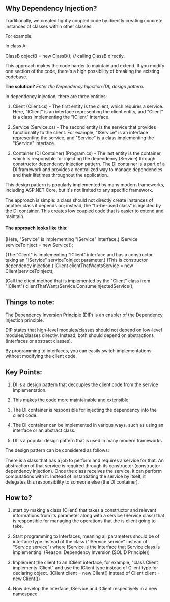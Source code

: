 ## Why Dependency Injection?

Traditionally, we created tightly coupled code by directly creating concrete instances of classes within other classes. 

For example:
 
In class A:

ClassB objectB = new ClassB(); // calling ClassB directly.

This approach makes the code harder to maintain and extend. If you modify one section of the code, there's a high possibility 
of breaking the existing codebase.

**The solution?** *Enter the Dependency Injection (DI) design pattern.*

In dependency injection, there are three entities:

1. Client (Client.cs) - The first entity is the client, which requires a service. Here, "IClient" is an interface representing the client entity, 
and "Client" is a class implementing the "IClient" interface.

2. Service (Service.cs) - The second entity is the service that provides functionality to the client. For example, "IService" is an interface 
representing the service, and "Service" is a class implementing the "IService" interface.

3. Container (DI Container) (Program.cs) - The last entity is the container, which is responsible for injecting the dependency (Service) 
through constructor dependency injection pattern. The DI container is a part of a DI framework and provides a centralized 
way to manage dependencies and their lifetimes throughout the application.

This design pattern is popularly implemented by many modern frameworks, including ASP.NET Core, but it's not limited to any specific framework.

The approach is simple: a class should not directly create instances of another class it depends on; instead, the "to-be-used class" 
is injected by the DI container. This creates low coupled code that is easier to extend and maintain.

#### The approach looks like this:

(Here, "Service" is implementing "IService" interface.)
IService serviceToInject = new Service(); 

(The "Client" is implementing "IClient" interface and has a constructor taking an "IService" serviceToInject parameter.)
(This is constructor dependency injection.)
IClient clientThatWantsService = new Client(serviceToInject); 

(Call the client method that is implemented by the "Client" class from "IClient")
clientThatWantsService.ConsumeInjectedService();


## Things to note: 

The Dependency Inversion Principle (DIP) is an enabler of the Dependency Injection principle.

DIP states that high-level modules/classes should not depend on low-level modules/classes directly. Instead, both should depend 
on abstractions (interfaces or abstract classes).

By programming to interfaces, you can easily switch implementations without modifying the client code.


## Key Points:

1. DI is a design pattern that decouples the client code from the service implementation.

2. This makes the code more maintainable and extensible.

3. The DI container is responsible for injecting the dependency into the client code.

4. The DI container can be implemented in various ways, such as using an interface or an abstract class.

5. DI is a popular design pattern that is used in many modern frameworks

The design pattern can be considered as follows:

There is a class that has a job to perform and requires a service for that. An abstraction of that service is required through 
its constructor (constructor dependency injection). Once the class receives the service, it can perform computations with it. 
Instead of instantiating the service by itself, it delegates this responsibility to someone else (the DI container).


## How to?

1. start by making a class (Client) that takes a constructor and relevant informations from its parameter along with a service (Service class) that 
is responsible for managing the operations that the is client going to take.

2. Start programming to Interfaces, meaning all parameters should be of interface type instead of the class ("IService service" instead of "Service service")
where IService is the Interface that Service class is implementing. (Reason: Dependency Inversion (SOLID Principle))

3. Implement the client to an IClient interface, for example, "class Client implements IClient" and use the IClient type instead of Client type for
declaring object. (IClient client = new Client() instead of Client client = new Client())

4. Now develop the Interface, IService and IClient respectively in a new namespace.